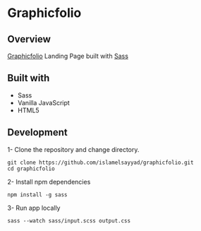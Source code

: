 # Graphicfolio

## Overview

[Graphicfolio](https://islamelsayyad.github.io/graphicfolio-sass-landing-page/) Landing Page built with [Sass](https://sass-lang.com/)

## Built with

+ Sass
+ Vanilla JavaScript
+ HTML5

## Development

1- Clone the repository and change directory.
```
git clone https://github.com/islamelsayyad/graphicfolio.git
cd graphicfolio
```
2- Install npm dependencies
```
npm install -g sass
```
3- Run app locally
```
sass --watch sass/input.scss output.css
```
